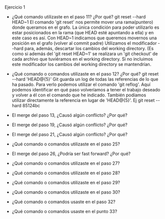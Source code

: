 Ejercicio 1

- ¿Qué comando utilizaste en el paso 11? ¿Por qué?
  git reset --hard HEAD~1
  El comando 'git reset' nos permite mover una rama(puntero) donde queramos en el grafo.
  La única condición para poder utilizarlo es estar posicionados en la rama (que HEAD esté apuntando a ella)
  y en este caso es así.
  Con HEAD~1 indicamos que queremos movernos una posición en el grafo (volver al commit padre)
  Utilizamos el modificador --hard para, además, descartar los cambios del working directory. (Es como si además del
  'git reset HEAD~1' se realizara un 'git checkout' de cada archivo que tuviéramos en el working directory. 
  Si no incluimos este modificador los cambios del working directory se mantendrían.

- ¿Qué comando o comandos utilizaste en el paso 12? ¿Por qué?
  git reset --hard 'HEAD@{5}'
  Git guarda un log de todas las referencias de lo que ha pasado. Para verlo podemos utilizar el comando 'git reflog'.
  Aquí podemos identificar en qué paso volveríamos a tener el trabajo deseado y volver a él con el comando que he indicado.
  También podíamos utilizar directamente la referencia en lugar de 'HEAD@{5}'. Ej git reset --hard 85124bc
  

- El merge del paso 13, ¿Causó algún conflicto? ¿Por qué?
- El merge del paso 19, ¿Causó algún conflicto? ¿Por qué?
- El merge del paso 21, ¿Causó algún conflicto? ¿Por qué?
- ¿Qué comando o comandos utilizaste en el paso 25?
- El merge del paso 26, ¿Podría ser fast forward? ¿Por qué?
- ¿Qué comando o comandos utilizaste en el paso 27?
- ¿Qué comando o comandos utilizaste en el paso 28?
- ¿Qué comando o comandos utilizaste en el paso 29?
- ¿Qué comando o comandos utilizaste en el paso 30?
- ¿Qué comando o comandos usaste en el paso 32?
- ¿Qué comando o comandos usaste en el punto 33?
